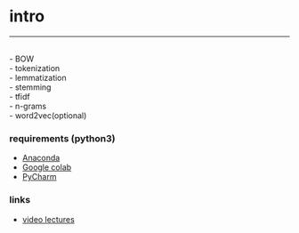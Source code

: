 # intro
----
<br>
- BOW <br>
- tokenization <br>
- lemmatization <br> 
- stemming <br>
- tfidf <br>
- n-grams <br>
- word2vec(optional) <br>

### requirements (python3)
- [Anaconda](https://www.anaconda.com/) <br>
- [Google colab](https://colab.research.google.com/notebooks/intro.ipynb) <br>
- [PyCharm](https://www.jetbrains.com/ru-ru/pycharm/)

### links 
- [video lectures](https://youtu.be/kuLDjO8-2HM)

